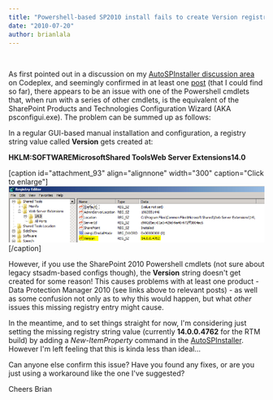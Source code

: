 ```yaml
---
title: "Powershell-based SP2010 install fails to create Version registry value?"
date: "2010-07-20"
author: brianlala
---
```


 

As first pointed out in a discussion on my [AutoSPInstaller discussion area](http://autospinstaller.codeplex.com/Thread/View.aspx?ThreadId=216421) on Codeplex, and seemingly confirmed in at least one [post](http://www.networkfoo.org/server-infrastructure/microsoft/sharepoint/sharepoint-2010-issue-backing-dpm-2010) (that I could find so far), there appears to be an issue with one of the Powershell cmdlets that, when run with a series of other cmdlets, is the equivalent of the SharePoint Products and Technologies Configuration Wizard (AKA psconfigui.exe). The problem can be summed up as follows:

In a regular GUI-based manual installation and configuration, a registry string value called **Version** gets created at:

**HKLM:SOFTWAREMicrosoftShared ToolsWeb Server Extensions14.0**

\[caption id="attachment\_93" align="alignnone" width="300" caption="Click to enlarge"\][![](images/properversionentry.png)](http://spinsiders.com/brianlala/files/2010/07/properversionentry.png)\[/caption\]

However, if you use the SharePoint 2010 Powershell cmdlets (not sure about legacy stsadm-based configs though), the **Version** string doesn't get created for some reason! This causes problems with at least one product - Data Protection Manager 2010 (see links above to relevant posts) - as well as some confusion not only as to why this would happen, but what _other_ issues this missing registry entry might cause.

In the meantime, and to set things straight for now, I'm considering just setting the missing registry string value (currently **14.0.0.4762** for the RTM build) by adding a _New-ItemProperty_ command in the [AutoSPInstaller](http://autospinstaller.codeplex.com/). However I'm left feeling that this is kinda less than ideal...

Can anyone else confirm this issue? Have you found any fixes, or are you just using a workaround like the one I've suggested?

Cheers Brian

